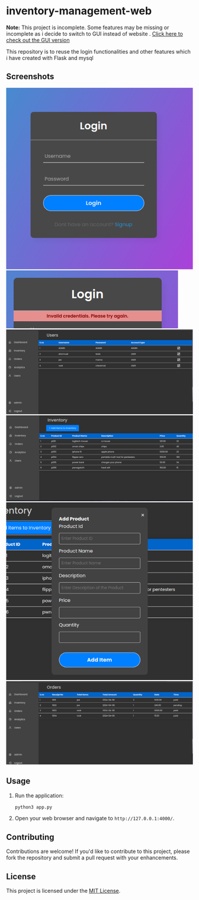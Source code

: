 # inventory-management-web

**Note:** This project is incomplete. Some features may be missing or incomplete as i decide to switch to GUI instead of website .
[Click here to check out the GUI version](https://github.com/abidzzz/inventory-gui)

This repository is to reuse the login functionalities and other features which i have created with Flask and mysql

## Screenshots

<p align="left">
<img src="screenshots/1.png"></image>
<img src="screenshots/2.png"></image>
<img src="screenshots/3.png"></image>
<img src="screenshots/4.png"></image>
<img src="screenshots/5.png"></image>
<img src="screenshots/6.png"></image>

</p>

## Usage


1. Run the application:

    ```bash
    python3 app.py
    ```

2. Open your web browser and navigate to `http://127.0.0.1:4000/`.



## Contributing

Contributions are welcome! If you'd like to contribute to this project, please fork the repository and submit a pull request with your enhancements.

## License

This project is licensed under the [MIT License](LICENSE).

